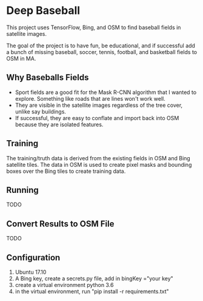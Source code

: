 # Deep Baseball 
This project uses TensorFlow, Bing, and OSM to find baseball fields in satellite images. 

The goal of the project is to have fun, be educational, and if successful add 
a bunch of missing baseball, soccer, tennis, football, and basketball fields to OSM in MA.

## Why Baseballs Fields
- Sport fields are a good fit for the Mask R-CNN algorithm that I wanted to explore. Something like roads that are lines won't work well.
- They are visible in the satellite images regardless of the tree cover, unlike say buildings. 
- If successful, they are easy to conflate and import back into OSM because they are isolated features.

## Training

The training/truth data is derived from the existing fields in OSM and Bing satellite tiles. The data in OSM is used to create pixel masks and bounding boxes over the Bing tiles to create training data.  

## Running

TODO

## Convert Results to OSM File

TODO

## Configuration 

1. Ubuntu 17.10
2. A Bing key, create a secrets.py file, add in bingKey ="your key"
3. create a virtual environment python 3.6 
4. in the virtual environment, run "pip install -r requirements.txt"

